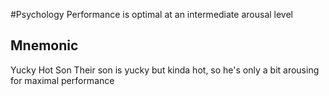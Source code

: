 #Psychology 
Performance is optimal at an intermediate arousal level
## Mnemonic
Yucky Hot Son
Their son is yucky but kinda hot, so he's only a bit arousing for maximal performance